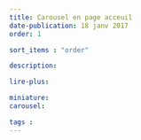 ```yaml
---
title: Carousel en page acceuil
date-publication: 18 janv 2017
order: 1

sort_items : "order"

description: 

lire-plus:

miniature: 
carousel: 

tags : 
---
```


